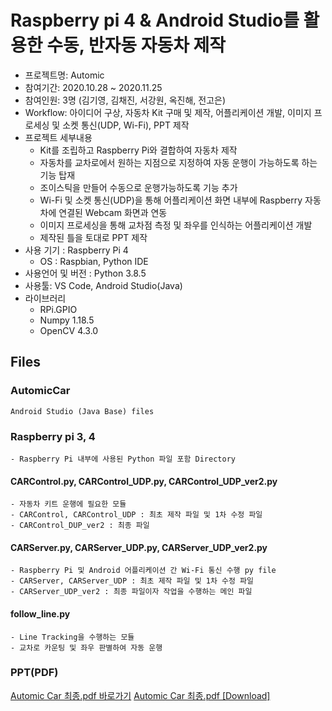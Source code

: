 # Raspberry pi 4 & Android Studio를 활용한 수동, 반자동 자동차 제작
- 프로젝트명: Automic
- 참여기간: 2020.10.28 ~ 2020.11.25
- 참여인원: 3명 (김기영, 김채진, 서강원, 옥진해, 전고은)
- Workflow: 아이디어 구상, 자동차 Kit 구매 및 제작, 어플리케이션 개발, 이미지 프로세싱 및 소켓 통신(UDP, Wi-Fi), PPT 제작
- 프로젝트 세부내용
    - Kit를 조립하고 Raspberry Pi와 결합하여 자동차 제작
    - 자동차를 교차로에서 원하는 지점으로 지정하여 자동 운행이 가능하도록 하는 기능 탑재
	- 조이스틱을 만들어 수동으로 운행가능하도록 기능 추가
    - Wi-Fi 및 소켓 통신(UDP)을 통해 어플리케이션 화면 내부에 Raspberry 자동차에 연결된 Webcam 화면과 연동
	- 이미지 프로세싱을 통해 교차점 측정 및 좌우를 인식하는 어플리케이션 개발
    - 제작된 틀을 토대로 PPT 제작
- 사용 기기 : Raspberry Pi 4
	- OS : Raspbian, Python IDE
- 사용언어 및 버전 : Python 3.8.5
- 사용툴: VS Code, Android Studio(Java)
- 라이브러리
	- RPi.GPIO
    - Numpy 1.18.5
    - OpenCV 4.3.0

## Files
### AutomicCar  
    Android Studio (Java Base) files 

### Raspberry pi 3, 4
	- Raspberry Pi 내부에 사용된 Python 파일 포함 Directory
#### CARControl.py, CARControl_UDP.py, CARControl_UDP_ver2.py
	- 자동차 키트 운행에 필요한 모듈
    - CARControl, CARControl_UDP : 최초 제작 파일 및 1차 수정 파일
	- CARControl_DUP_ver2 : 최종 파일

#### CARServer.py, CARServer_UDP.py, CARServer_UDP_ver2.py
	- Raspberry Pi 및 Android 어플리케이션 간 Wi-Fi 통신 수행 py file
	- CARServer, CARServer_UDP : 최초 제작 파일 및 1차 수정 파일
	- CARServer_UDP_ver2 : 최종 파일이자 작업을 수행하는 메인 파일

#### follow_line.py
	- Line Tracking을 수행하는 모듈
	- 교차로 카운팅 및 좌우 판별하여 자동 운행

### PPT(PDF)
[Automic Car 최종.pdf 바로가기](https://github.com/monkey21254/Project/blob/main/Automic%20Car%20Project/Automic.Car.pdf)
[Automic Car 최종.pdf [Download]](https://github.com/monkey21254/Project/files/6018952/Automic.Car.pdf)
